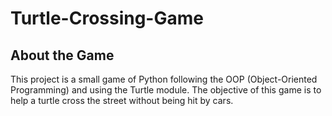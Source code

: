 # Turtle-Crossing-Game
## About the Game
This project is a small game of Python following the OOP (Object-Oriented Programming) and using the Turtle module. The objective of this game is to help a turtle cross the street without being hit by cars.
